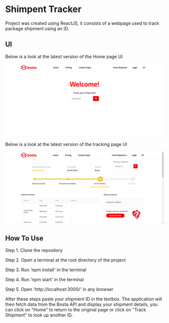 # Shimpent Tracker

Project was created using ReactJS, it consists of a webpage used to track package shipment using an ID.

## UI

Below is a look at the latest version of the Home page UI

![UI](https://github.com/Farah-S/shipment_tracking/blob/master/src/assets/images/home.png)

Below is a look at the latest version of the tracking page UI

![UI](https://github.com/Farah-S/shipment_tracking/blob/master/src/assets/images/latest.png)

## How To Use

Step 1. Clone the repository

Step 2. Open a terminal at the root directory of the project

Step 3. Run 'npm install' in the terminal

Step 4. Run 'npm start' in the terminal

Step 5. Open 'http://localhost:3000/' in any browser

After these steps paste your shipment ID in the textbox. The application will then fetch data from the Bosta API and display your shipment details, you can click on "Home" to return to the original page or click on "Track Shipment" to look up another ID.
